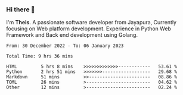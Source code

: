 ### Hi there 👋

I'm <b>Theis</b>. A passionate software developer from Jayapura, Currently focusing on Web platform development. Experience in Python Web Framework and Back end development using Golang.

 
 <!--START_SECTION:waka-->

```text
From: 30 December 2022 - To: 06 January 2023

Total Time: 9 hrs 36 mins

HTML         5 hrs 8 mins    >>>>>>>>>>>>>------------   53.61 %
Python       2 hrs 51 mins   >>>>>>>------------------   29.68 %
Markdown     51 mins         >>-----------------------   08.86 %
TOML         26 mins         >------------------------   04.62 %
Other        12 mins         >------------------------   02.24 %
```

<!--END_SECTION:waka-->
